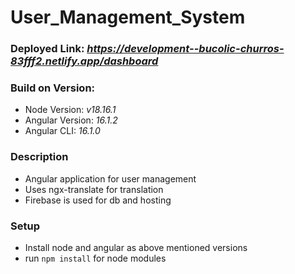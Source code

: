 # User_Management_System

### Deployed Link: _https://development--bucolic-churros-83fff2.netlify.app/dashboard_ 

### Build on Version:
* Node Version: _v18.16.1_
* Angular Version: _16.1.2_
* Angular CLI: _16.1.0_

### Description

* Angular application for user management
* Uses ngx-translate for translation
* Firebase is used for db and hosting

### Setup

* Install node and angular as above mentioned versions
* run ```npm install``` for node modules
